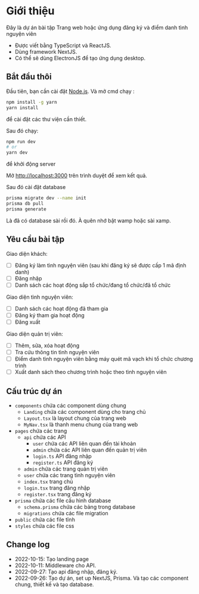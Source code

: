 # Giới thiệu
Đây là dự án bài tập Trang web hoặc ứng dụng đăng ký và điểm danh tình nguyện viên
- Được viết bằng TypeScript và ReactJS.
- Dùng framework NextJS.
- Có thể sẽ dùng ElectronJS để tạo ứng dụng desktop.
## Bắt đầu thôi

Đầu tiên, bạn cần cài đặt [Node.js](https://nodejs.org/en/).
Và mở cmd chạy :
```bash
npm install -g yarn
yarn install
```
để cài đặt các thư viện cần thiết.

Sau đó chạy:

```bash
npm run dev
# or
yarn dev
```
để khởi động server

Mở [http://localhost:3000](http://localhost:3000) trên trình duyệt để xem kết quả.

Sau đó cài đặt database
```bash
prisma migrate dev --name init
prisma db pull
prisma generate
```
Là đã có database sài rồi đó. À quên nhớ bật wamp hoặc sài xamp.
## Yêu cầu bài tập
Giao diện khách:
- [ ] Đăng ký làm tình nguyện viên (sau khi đăng ký sẽ được cấp 1 mã định danh)
- [ ] Đăng nhập
- [ ] Danh sách các hoạt động sắp tổ chức/đang tổ chức/đã tổ chức

Giao diện tình nguyện viên:
- [ ] Danh sách các hoạt động đã tham gia
- [ ] Đăng ký tham gia hoạt động
- [ ] Đăng xuất

Giao diện quản trị viên:
- [ ] Thêm, sửa, xóa hoạt động
- [ ] Tra cứu thông tin tình nguyện viên
- [ ] Điểm danh tình nguyện viên bằng máy quét mã vạch khi tổ chức chương trình
- [ ] Xuất danh sách theo chương trình hoặc theo tình nguyện viên

## Cấu trúc dự án
- `components` chứa các component dùng chung
  - `Landing` chứa các component dùng cho trang chủ
  - `Layout.tsx` là layout chung của trang web
  - `MyNav.tsx` là thanh menu chung của trang web
- `pages` chứa các trang
    - `api` chứa các API
      - `user` chứa các API liên quan đến tài khoản
      - `admin` chứa các API liên quan đến quản trị viên
      - `login.ts` API đăng nhập
      - `register.ts` API đăng ký
    - `admin` chứa các trang quản trị viên
    - `user` chứa các trang tình nguyện viên
    - `index.tsx` trang chủ
    - `login.tsx` trang đăng nhập
    - `register.tsx` trang đăng ký
- `prisma` chứa các file cấu hình database
    - `schema.prisma` chứa các bảng trong database
    - `migrations` chứa các file migration
- `public` chứa các file tĩnh
- `styles` chứa các file css

## Change log
- 2022-10-15: Tạo landing page
- 2022-10-11: Middleware cho API.
- 2022-09-27: Tạo api đăng nhập, đăng ký.
- 2022-09-26: Tạo dự án, set up NextJS, Prisma. Và tạo các component chung, thiết kế và tạo database.

